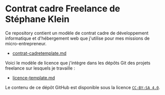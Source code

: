 # Contrat cadre Freelance de Stéphane Klein

Ce repository contient un modèle de contrat cadre de développement informatique et d'hébergement web que j'utilise pour mes missions de micro-entrepreneur.

- [contrat-cadretemplate.md](./contrat-cadre.md)

Voici le modèle de licence que j'intègre dans les dépôts Git des projets freelance sur lesquels je travaille :

- [licence-template.md](./licence-template.md)

Le contenu de ce dépôt GitHub est disponible sous la licence [`CC-BY-SA 4.0`](https://creativecommons.org/licenses/by-sa/4.0/deed.fr).
